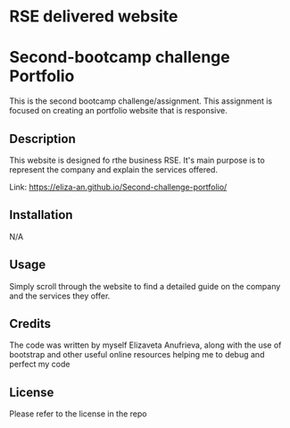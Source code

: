 # RSE delivered website
# Second-bootcamp challenge Portfolio
This is the second bootcamp challenge/assignment. This assignment is focused on creating an portfolio website that is responsive.

## Description

This website is designed fo rthe business RSE. It's main purpose is to represent the company and explain the services offered. 


Link: https://eliza-an.github.io/Second-challenge-portfolio/ 


## Installation

N/A


## Usage

Simply scroll through the website to find a detailed guide on the company and the services they offer. 

## Credits

The code was written by myself Elizaveta Anufrieva, along with the use of bootstrap and other useful online resources helping me to debug and perfect my code


## License

Please refer to the license in the repo
